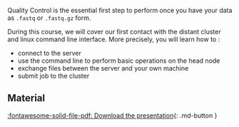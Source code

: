 
Quality Control is the essential first step to perform once you have your data as `.fastq` or `.fastq.gz` form.



During this course, we will cover our first contact with the distant cluster and linux command line interface.
More precisely, you will learn how to :

 * connect to the server
 * use the command line to perform basic operations on the head node
 * exchange files between the server and your own machine 
 * submit job to the cluster



## Material

[:fontawesome-solid-file-pdf: Download the presentation](../assets/pdf/RNA-Seq_02_QualityControl.pdf){: .md-button }



